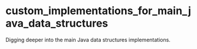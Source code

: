 # custom_implementations_for_main_java_data_structures
Digging deeper into the main Java data structures implementations.
